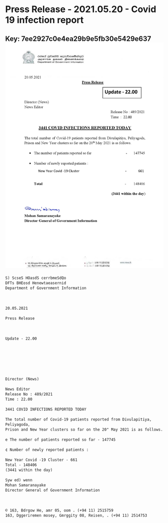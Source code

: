 # Press Release - 2021.05.20 - Covid 19 infection report 
Key: 7ee2927c0e4ea29b9e5fb30e5429e637 
![img](img/7ee2927c0e4ea29b9e5fb30e5429e637.jpg)
---
```
S) ScseS HOasdS cerrbmeSdQo
DFTs BHEosd Henewtaeasernid
Department of Government Information

 

20.05.2021

Press Release

 

Update - 22.00

 

 

 

Director (News)

News Editor
Release No : 489/2021
Time : 22.00

3441 COVID INFECTIONS REPORTED TODAY

The total number of Covid-19 patients reported from Divulapitiya, Peliyagoda,
Prison and New Year clusters so far on the 20" May 2021 is as follows.

e The number of patients reported so far - 147745

¢ Number of newly reported patients :

New Year Covid -19 Cluster - 661
Total - 148406
(3441 within the day)

Syw ed) wenn
Mohan Samaranayake
Director General of Government Information

 

© 163, Bdrgow He, amr 05, oom . (+94 11) 2515759
163, Dggeriremen mosey, Gmrggity 08, Reisen, . (+94 11) 2514753

```
